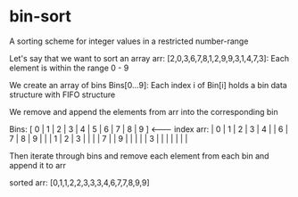 # bin-sort
A sorting scheme for integer values in a restricted number-range

Let's say that we want to sort an array arr: [2,0,3,6,7,8,1,2,9,9,3,1,4,7,3]:
  Each element is within the range 0 - 9

We create an array of bins Bins[0...9]:
  Each index i of Bin[i] holds a bin data structure with FIFO structure

We remove and append the elements from arr into the corresponding bin

Bins: [ 0 | 1 | 2 | 3 | 4 | 5 | 6 | 7 | 8 | 9 ]    <--- index
arr:  | 0 | 1 | 2 | 3 | 4 |   | 6 | 7 | 8 | 9 |
      |   | 1 | 2 | 3 |   |   |   | 7 |   | 9 |
      |   |   |   | 3 |   |   |   |   |   |   |

Then iterate through bins and remove each element from each bin and append it to arr

sorted arr: [0,1,1,2,2,3,3,3,4,6,7,7,8,9,9]



